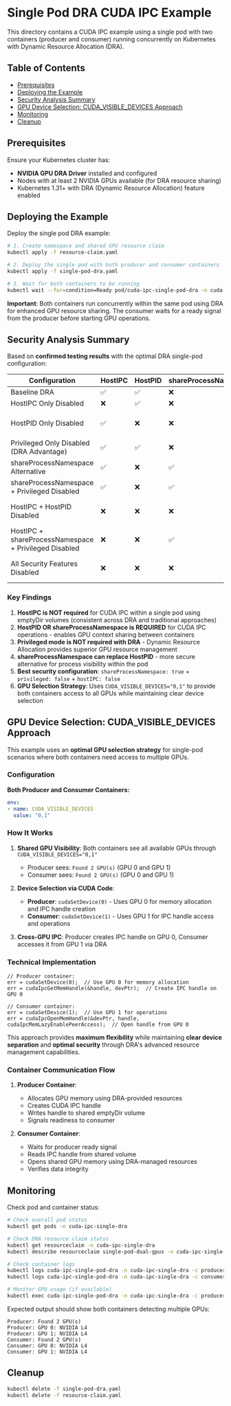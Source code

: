 # Single Pod DRA CUDA IPC Example

This directory contains a CUDA IPC example using a single pod with two containers (producer and consumer) running concurrently on Kubernetes with Dynamic Resource Allocation (DRA).

## Table of Contents

- [Prerequisites](#prerequisites)
- [Deploying the Example](#deploying-the-example)
- [Security Analysis Summary](#security-analysis-summary)
- [GPU Device Selection: CUDA_VISIBLE_DEVICES Approach](#gpu-device-selection-cuda_visible_devices-approach)
- [Monitoring](#monitoring)
- [Cleanup](#cleanup)

## Prerequisites

Ensure your Kubernetes cluster has:
- **NVIDIA GPU DRA Driver** installed and configured
- Nodes with at least 2 NVIDIA GPUs available (for DRA resource sharing)
- Kubernetes 1.31+ with DRA (Dynamic Resource Allocation) feature enabled

## Deploying the Example

Deploy the single pod DRA example:

```bash
# 1. Create namespace and shared GPU resource claim
kubectl apply -f resource-claim.yaml

# 2. Deploy the single pod with both producer and consumer containers
kubectl apply -f single-pod-dra.yaml

# 3. Wait for both containers to be running
kubectl wait --for=condition=Ready pod/cuda-ipc-single-pod-dra -n cuda-ipc-single-dra --timeout=60s
```

**Important**: Both containers run concurrently within the same pod using DRA for enhanced GPU resource sharing. The consumer waits for a ready signal from the producer before starting GPU operations.

## Security Analysis Summary

Based on **confirmed testing results** with the optimal DRA single-pod configuration:

| Configuration | HostIPC | HostPID | shareProcessNamespace | Privileged | Status | Error |
|---------------|---------|---------|----------------------|------------|--------|-------|
| Baseline DRA | ✅ | ✅ | ❌ | ✅ | ✅ SUCCESS | None |
| HostIPC Only Disabled | ❌ | ✅ | ❌ | ✅ | ✅ SUCCESS | None |
| HostPID Only Disabled | ✅ | ❌ | ❌ | ✅ | ❌ FAILED | invalid device context |
| Privileged Only Disabled (DRA Advantage) | ✅ | ✅ | ❌ | ❌ | ✅ SUCCESS | None |
| shareProcessNamespace Alternative | ✅ | ❌ | ✅ | ✅ | ✅ SUCCESS | None |
| shareProcessNamespace + Privileged Disabled | ✅ | ❌ | ✅ | ❌ | ✅ SUCCESS | None |
| HostIPC + HostPID Disabled | ❌ | ❌ | ❌ | ✅ | ❌ FAILED | invalid device context |
| HostIPC + shareProcessNamespace + Privileged Disabled | ❌ | ❌ | ✅ | ❌ | ✅ **CONFIRMED** | None |
| All Security Features Disabled | ❌ | ❌ | ❌ | ❌ | ❌ FAILED | invalid device context |

### Key Findings

1. **HostIPC is NOT required** for CUDA IPC within a single pod using emptyDir volumes (consistent across DRA and traditional approaches)
2. **HostPID OR shareProcessNamespace is REQUIRED** for CUDA IPC operations - enables GPU context sharing between containers
3. **Privileged mode is NOT required with DRA** - Dynamic Resource Allocation provides superior GPU resource management
4. **shareProcessNamespace can replace HostPID** - more secure alternative for process visibility within the pod
5. **Best security configuration**: `shareProcessNamespace: true` + `privileged: false` + `hostIPC: false`
6. **GPU Selection Strategy**: Uses `CUDA_VISIBLE_DEVICES="0,1"` to provide both containers access to all GPUs while maintaining clear device selection

## GPU Device Selection: CUDA_VISIBLE_DEVICES Approach

This example uses an **optimal GPU selection strategy** for single-pod scenarios where both containers need access to multiple GPUs.

### Configuration

**Both Producer and Consumer Containers:**
```yaml
env:
- name: CUDA_VISIBLE_DEVICES
  value: "0,1"
```

### How It Works

1. **Shared GPU Visibility**: Both containers see all available GPUs through `CUDA_VISIBLE_DEVICES="0,1"`
   - Producer sees: `Found 2 GPU(s)` (GPU 0 and GPU 1)
   - Consumer sees: `Found 2 GPU(s)` (GPU 0 and GPU 1)

2. **Device Selection via CUDA Code**:
   - **Producer**: `cudaSetDevice(0)` - Uses GPU 0 for memory allocation and IPC handle creation
   - **Consumer**: `cudaSetDevice(1)` - Uses GPU 1 for IPC handle access and operations

3. **Cross-GPU IPC**: Producer creates IPC handle on GPU 0, Consumer accesses it from GPU 1 via DRA


### Technical Implementation

```cuda
// Producer container:
err = cudaSetDevice(0);  // Use GPU 0 for memory allocation
err = cudaIpcGetMemHandle(&handle, devPtr);  // Create IPC handle on GPU 0

// Consumer container:
err = cudaSetDevice(1);  // Use GPU 1 for operations
err = cudaIpcOpenMemHandle(&devPtr, handle, cudaIpcMemLazyEnablePeerAccess);  // Open handle from GPU 0
```

This approach provides **maximum flexibility** while maintaining **clear device separation** and **optimal security** through DRA's advanced resource management capabilities.

### Container Communication Flow
1. **Producer Container**:
   - Allocates GPU memory using DRA-provided resources
   - Creates CUDA IPC handle
   - Writes handle to shared emptyDir volume
   - Signals readiness to consumer

2. **Consumer Container**:
   - Waits for producer ready signal
   - Reads IPC handle from shared volume
   - Opens shared GPU memory using DRA-managed resources
   - Verifies data integrity


## Monitoring

Check pod and container status:

```bash
# Check overall pod status
kubectl get pods -n cuda-ipc-single-dra

# Check DRA resource claim status
kubectl get resourceclaim -n cuda-ipc-single-dra
kubectl describe resourceclaim single-pod-dual-gpus -n cuda-ipc-single-dra

# Check container logs
kubectl logs cuda-ipc-single-pod-dra -n cuda-ipc-single-dra -c producer
kubectl logs cuda-ipc-single-pod-dra -n cuda-ipc-single-dra -c consumer

# Monitor GPU usage (if available)
kubectl exec cuda-ipc-single-pod-dra -n cuda-ipc-single-dra -c producer -- nvidia-smi
```

Expected output should show both containers detecting multiple GPUs:
```
Producer: Found 2 GPU(s)
Producer: GPU 0: NVIDIA L4
Producer: GPU 1: NVIDIA L4
Consumer: Found 2 GPU(s)
Consumer: GPU 0: NVIDIA L4
Consumer: GPU 1: NVIDIA L4
```

## Cleanup

```bash
kubectl delete -f single-pod-dra.yaml
kubectl delete -f resource-claim.yaml
```